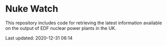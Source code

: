 # Nuke Watch

This repository includes code for retrieving the latest information available on the output of EDF nuclear power plants in the UK.

Last updated: 2020-12-31 06:14